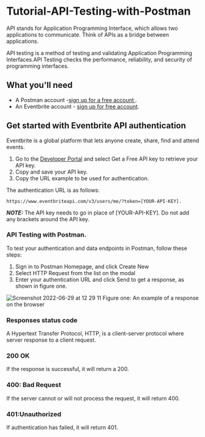 # Tutorial-API-Testing-with-Postman

API stands for Application Programming Interface, which allows two applications to communicate. Think of APIs as a bridge between applications.

API testing is a method of testing and validating Application Programming Interfaces.API Testing checks the performance, reliability, and security of programming interfaces.

## What you'll need

- A Postman account -[sign up for a free account ](https://www.postman.com/).
- An Eventbrite account - [sign up for free account](https://www.eventbrite.com/platform/).

## Get started with Eventbrite API authentication

Eventbrite is a global platform that lets anyone create, share, find and attend events.

1. Go to the [Developer Portal](https://www.eventbrite.com/platform/) and select Get a Free API key to retrieve your API key.
2. Copy and save your API key. 
3. Copy the URL example to be used for authentication.

The authentication URL is as follows:

`https://www.eventbriteapi.com/v3/users/me/?token=[YOUR-API-KEY].`

**_NOTE:_**  The API key needs to go in place of [YOUR-API-KEY]. Do not add any brackets around the API key.

### API Testing with Postman.

To test your authentication and data endpoints in Postman, follow these steps:
1. Sign in to  Postman Homepage, and click Create New
2. Select HTTP Request from the list on the modal
3. Enter your authentication URL and click Send to get a response, as shown in figure one.

![Screenshot 2022-06-29 at 12 29 11](https://user-images.githubusercontent.com/64105005/180061146-aa38cca8-debb-4d93-b625-1a5401164539.png)
Figure one: An example of a response on the browser

### Responses status code 

A Hypertext Transfer Protocol, HTTP, is a client-server protocol where server response to a client request. 

### 200 OK
If the response is successful, it will return a 200.
### 400: Bad Request
If the server cannot or will not process the request, it will return 400.
### 401:Unauthorized 
If authentication has failed, it will return 401. 








